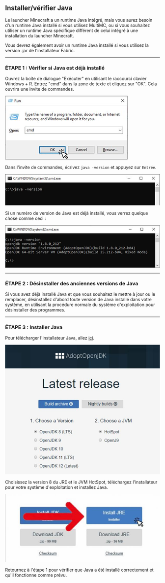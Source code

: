 ## Installer/vérifier Java

Le launcher Minecraft a un runtime Java intégré, mais vous aurez besoin
d'un runtime Java installé si vous utilisez MultiMC, ou si vous
souhaitez utiliser un runtime Java spécifique différent de celui intégré
à une installation du launcher Minecraft.

Vous devrez également avoir un runtime Java installé si vous utilisez la
version .jar de l'installateur Fabric.

-----

### ÉTAPE 1 : Vérifier si Java est déjà installé

Ouvrez la boîte de dialogue "Exécuter" en utilisant le raccourci clavier
Windows + R. Entrez "cmd" dans la zone de texte et cliquez sur "OK".
Cela ouvrira une invite de commandes.

![](../../images/wiki/install_server_06.jpg)

Dans l'invite de commandes, écrivez `java -version` et appuyez sur
`Entrée`.

![](../../images/wiki/install_server_07.jpg)

Si un numéro de version de Java est déjà installé, vous verrez quelque
chose comme ceci :

![](../../images/wiki/install_server_08.jpg)

-----

### ÉTAPE 2 : Désinstaller des anciennes versions de Java

Si vous avez déjà installé Java et que vous souhaitez le mettre à jour
ou le remplacer, désinstallez d'abord toute version de Java installé
dans votre système, en utilisant la procédure normale du système
d'exploitation pour désinstaller des programmes.

-----

### ÉTAPE 3 : Installer Java

Pour télécharger l'installateur Java, allez
[ici](https://adoptopenjdk.net/releases.html).

![](../../images/wiki/install_server_10.jpg)

Choisissez la version 8 du JRE et le JVM HotSpot, téléchargez
l'installateur pour votre système d'exploitation et installez Java.

![](../../images/wiki/install_server_10a.jpg)

Retournez à l'étape 1 pour vérifier que Java a été installé correctement
et qu'il fonctionne comme prévu.
